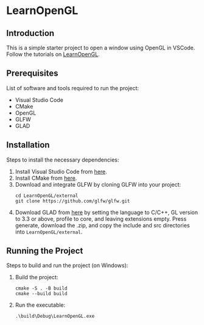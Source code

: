 # LearnOpenGL

## Introduction
This is a simple starter project to open a window using OpenGL in VSCode. Follow the tutorials on [LearnOpenGL](https://learnopengl.com).

## Prerequisites
List of software and tools required to run the project:
* Visual Studio Code
* CMake
* OpenGL
* GLFW
* GLAD

## Installation
Steps to install the necessary dependencies:
1. Install Visual Studio Code from [here](https://code.visualstudio.com/).
2. Install CMake from [here](https://cmake.org/download/).
3. Download and integrate GLFW by cloning GLFW into your project:
    ```
    cd LearnOpenGL/external
    git clone https://github.com/glfw/glfw.git
    ```
4. Download GLAD from [here](https://glad.dav1d.de/) by setting the language to C/C++, GL version to 3.3 or above, profile to core, and leaving extensions empty. Press generate, download the .zip, and copy the include and src directories into `LearnOpenGL/external`.

## Running the Project
Steps to build and run the project (on Windows):
1. Build the project:
    ```
    cmake -S . -B build
    cmake --build build
    ```
2. Run the executable:
    ```
    .\build\Debug\LearnOpenGL.exe
    ```
